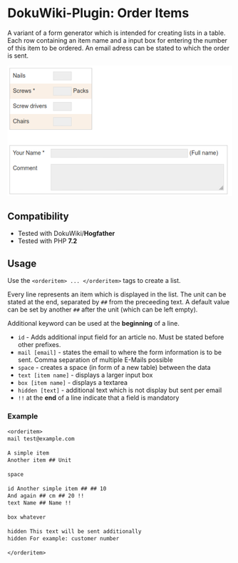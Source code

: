 # DokuWiki-Plugin: Order Items

A variant of a form generator which is intended for creating lists in a table. Each row containing an item name and a input box for entering the number of
 this item to be ordered. An email adress can be stated to which the order is sent.

![Screenshot](screenshot.png)

## Compatibility

* Tested with DokuWiki/**Hogfather**
* Tested with PHP **7.2**

## Usage

Use the ``<orderitem> ... </orderitem>`` tags to create a list.

Every line represents an item which is displayed in the list. The unit can be stated at the end, separated by ``##`` from the preceeding text. A default value can be set by another ``##`` 
after the unit (which can be left empty).

Additional keyword can be used at the **beginning** of a line.

* ``id`` - Adds additional input field for an article no. Must be stated before other prefixes.
* ``mail [email]`` - states the email to where the form information is to be sent. Comma separation of multiple E-Mails possible
* ``space`` - creates a space (in form of a new table) between the data
* ``text [item name]`` - displays a larger input box
* ``box [item name]`` - displays a textarea
* ``hidden [text]`` - additional text which is not display but sent per email
* ``!!`` at the **end** of a line indicate that a field is mandatory

### Example

```
<orderitem>
mail test@example.com

A simple item
Another item ## Unit

space

id Another simple item ## ## 10
And again ## cm ## 20 !!
text Name ## Name !!

box whatever

hidden This text will be sent additionally
hidden For example: customer number

</orderitem>
```
